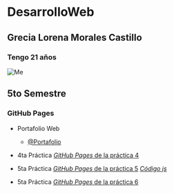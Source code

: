 # DesarrolloWeb
## Grecia Lorena Morales Castillo
### Tengo 21 años
![Me](https://encrypted-tbn0.gstatic.com/images?q=tbn:ANd9GcREiMfUKEuA0zWGqGVPQzI1Aw8PrxqigOxEFQ&s)
## 5to Semestre

### GitHub Pages
- Portafolio Web
    - [@Portafolio](https://greyslor.github.io/DesarrolloWeb/)

- 4ta Práctica
    [_GitHub Pages_ de la práctica 4](https://greyslor.github.io/DesarrolloWeb/Practica-4/)

- 5ta Práctica
    [_GitHub Pages_ de la práctica 5](https://greyslor.github.io/DesarrolloWeb/Practica-5/index.html)
    [_Código js_](https://greyslor.github.io/DesarrolloWeb/Practica-5/js/practica-5.js)

- 5ta Práctica
    [_GitHub Pages_ de la práctica 6](https://greyslor.github.io/DesarrolloWeb/Practica-5/index.html)